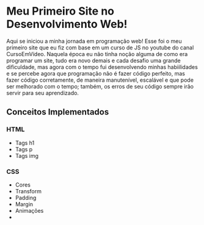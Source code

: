 # Meu Primeiro Site no Desenvolvimento Web!

Aqui se iniciou a minha jornada em programação web! Esse foi o meu primeiro site que eu fiz com base em um curso de JS no youtube do canal CursoEmVídeo. Naquela época eu não tinha noção alguma de como era programar um site, tudo era novo demais e cada desafio uma grande dificuldade, mas agora com o tempo fui desenvolvendo minhas habiilidades e se percebe agora que programação não é fazer código perfeito, mas fazer código corretamente, de maneira manutenível, escalável e que pode ser melhorado com o tempo; também, os erros de seu código sempre irão servir para seu aprendizado.

## Conceitos Implementados

### HTML

* Tags h1
* Tags p
* Tags img

### CSS

* Cores
* Transform
* Padding
* Margin
* Animações
* 
